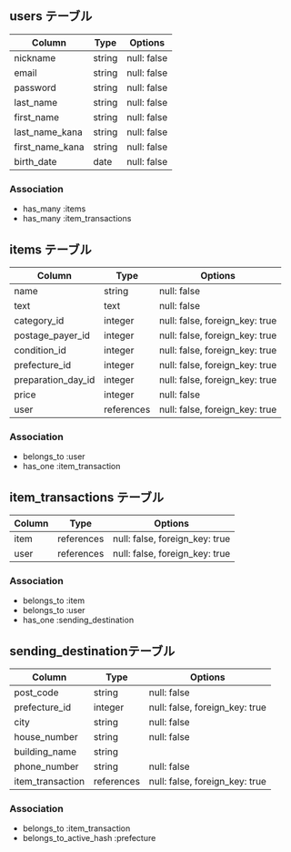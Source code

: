 ## users テーブル
| Column           | Type   | Options     |
| ---------------- | ------ | ----------- |
| nickname         | string | null: false |
| email            | string | null: false |
| password         | string | null: false |
| last_name        | string | null: false |
| first_name       | string | null: false |
| last_name_kana   | string | null: false |
| first_name_kana  | string | null: false |
| birth_date       | date   | null: false |

### Association
- has_many :items
- has_many :item_transactions



## items テーブル
| Column              | Type       | Options                        |
| --------------------| ---------- | -------------------------------|
| name                | string     | null: false                    |
| text                | text       | null: false                    |
| category_id         | integer    | null: false, foreign_key: true |
| postage_payer_id           | integer    | null: false, foreign_key: true |
| condition_id        | integer    | null: false, foreign_key: true |
| prefecture_id       | integer    | null: false, foreign_key: true |
| preparation_day_id  | integer    | null: false, foreign_key: true |
| price               | integer    | null: false                    |
| user                | references | null: false, foreign_key: true |

### Association
- belongs_to :user
- has_one :item_transaction



## item_transactions テーブル
| Column           | Type       | Options                        |
| ---------------- | ---------- | -------------------------------|
| item             | references | null: false, foreign_key: true |
| user             | references | null: false, foreign_key: true |

### Association
- belongs_to :item
- belongs_to :user
- has_one :sending_destination



## sending_destinationテーブル
| Column            | Type       | Options                        |
| ------------------| ---------- | -------------------------------|
| post_code         | string     | null: false                    |
| prefecture_id     | integer    | null: false, foreign_key: true |
| city              | string     | null: false                    |
| house_number      | string     | null: false                    |
| building_name     | string     |                                |
| phone_number      | string     | null: false                    |
| item_transaction  | references | null: false, foreign_key: true |

### Association
- belongs_to :item_transaction
- belongs_to_active_hash :prefecture

